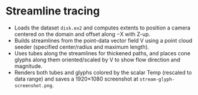 # Streamline tracing

- Loads the dataset `disk.ex2` and computes extents to position a camera centered on the domain and offset along −X with Z-up.
- Builds streamlines from the point-data vector field V using a point cloud seeder (specified center/radius and maximum length).
- Uses tubes along the streamlines for thickened paths, and places cone glyphs along them oriented/scaled by V to show flow direction and magnitude.
- Renders both tubes and glyphs colored by the scalar Temp (rescaled to data range) and saves a 1920×1080 screenshot at `stream-glyph-screenshot.png`.
